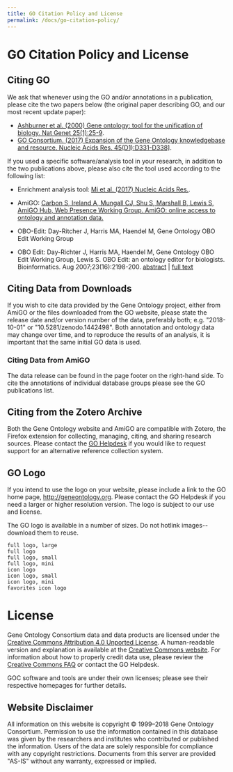 ```yaml
---
title: GO Citation Policy and License
permalink: /docs/go-citation-policy/
---
```


# GO Citation Policy and License

## Citing GO

We ask that whenever using the GO and/or annotations in a publication, please cite the two papers below (the original paper describing GO, and our most recent update paper):

+ <a href="https://www.ncbi.nlm.nih.gov/pubmed/10802651">Ashburner et al. (2000) Gene ontology: tool for the unification of biology. Nat Genet 25(1):25-9</a>.
+ <a href="https://www.ncbi.nlm.nih.gov/pubmed/27899567">GO Consortium. (2017) Expansion of the Gene Ontology knowledgebase and resource. Nucleic Acids Res. 45(D1):D331-D338]</a>.

If you used a specific software/analysis tool in your research, in addition to the two publications above, please also cite the tool used according to the following list:

+ Enrichment analysis tool: <a href="https://www.ncbi.nlm.nih.gov/pubmed/27899595">Mi et al. (2017) Nucleic Acids Res.</a>.

+ AmiGO: <a href="http://bioinformatics.oxfordjournals.org/content/25/2/288.full.pdf+html">Carbon S, Ireland A, Mungall CJ, Shu S, Marshall B, Lewis S, AmiGO Hub, Web Presence Working Group. AmiGO: online access to ontology and annotation data.</a>

+ OBO-Edit: Day-Ritcher J, Harris MA, Haendel M, Gene Ontology OBO Edit Working Group

+ OBO Edit: Day-Richter J, Harris MA, Haendel M, Gene Ontology OBO Edit Working Group, Lewis S. OBO Edit: an ontology editor for biologists. Bioinformatics. Aug 2007;23(16):2198-200. [abstract](http://bioinformatics.oxfordjournals.org/content/23/16/2198) | [full text](http://bioinformatics.oxfordjournals.org/content/23/16/2198.full) 

## Citing Data from Downloads

If you wish to cite data provided by the Gene Ontology project, either from AmiGO or the files downloaded from the GO website, please state the release date and/or version number of the data, preferably both; e.g. "2018-10-01" or "10.5281/zenodo.1442498". Both annotation and ontology data may change over time, and to reproduce the results of an analysis, it is important that the same initial GO data is used.

### Citing Data from AmiGO

The data release can be found in the page footer on the right-hand side. To cite the annotations of individual database groups please see the GO publications list.

## Citing from the Zotero Archive

Both the Gene Ontology website and AmiGO are compatible with Zotero, the Firefox extension for collecting, managing, citing, and sharing research sources. Please contact the <a href="http://help.geneontology.org">GO Helpdesk</a> if you would like to request support for an alternative reference collection system.

## GO Logo

If you intend to use the logo on your website, please include a link to the GO home page, http://geneontology.org. Please contact the GO Helpdesk if you need a larger or higher resolution version. The logo is subject to our use and license.

The GO logo is available in a number of sizes. Do not hotlink images--download them to reuse.

    full logo, large
    full logo
    full logo, small
    full logo, mini
    icon logo
    icon logo, small
    icon logo, mini
    favorites icon logo 

# License    

Gene Ontology Consortium data and data products are licensed under the [Creative Commons Attribution 4.0 Unported License](https://creativecommons.org/licenses/by/4.0/legalcode). A human-readable version and explanation is available at the [Creative Commons website](https://creativecommons.org/licenses/by/4.0/). For information about how to properly credit data use, please review the [Creative Commons FAQ](http://wiki.creativecommons.org/Frequently_Asked_Questions) or contact the GO Helpdesk.

GOC software and tools are under their own licenses; please see their respective homepages for further details.

## Website Disclaimer

All information on this website is copyright © 1999–2018 Gene Ontology Consortium. Permission to use the information contained in this database was given by the researchers and institutes who contributed or published the information. Users of the data are solely responsible for compliance with any copyright restrictions. Documents from this server are provided "AS-IS" without any warranty, expressed or implied.
